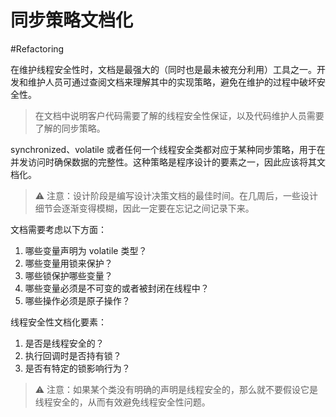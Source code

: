 # 同步策略文档化
#Refactoring 

在维护线程安全性时，文档是最强大的（同时也是最未被充分利用）工具之一。开发和维护人员可通过查阅文档来理解其中的实现策略，避免在维护的过程中破坏安全性。

> 在文档中说明客户代码需要了解的线程安全性保证，以及代码维护人员需要了解的同步策略。

synchronized、volatile 或者任何一个线程安全类都对应于某种同步策略，用于在并发访问时确保数据的完整性。这种策略是程序设计的要素之一，因此应该将其文档化。

> ⚠️ 注意：设计阶段是编写设计决策文档的最佳时间。在几周后，一些设计细节会逐渐变得模糊，因此一定要在忘记之间记录下来。

文档需要考虑以下方面：

1. 哪些变量声明为 volatile 类型？
2. 哪些变量用锁来保护？
3. 哪些锁保护哪些变量？
4. 哪些变量必须是不可变的或者被封闭在线程中？
5. 哪些操作必须是原子操作？

线程安全性文档化要素：

1. 是否是线程安全的？
2. 执行回调时是否持有锁？
3. 是否有特定的锁影响行为？

> ⚠️ 注意：如果某个类没有明确的声明是线程安全的，那么就不要假设它是线程安全的，从而有效避免线程安全性问题。